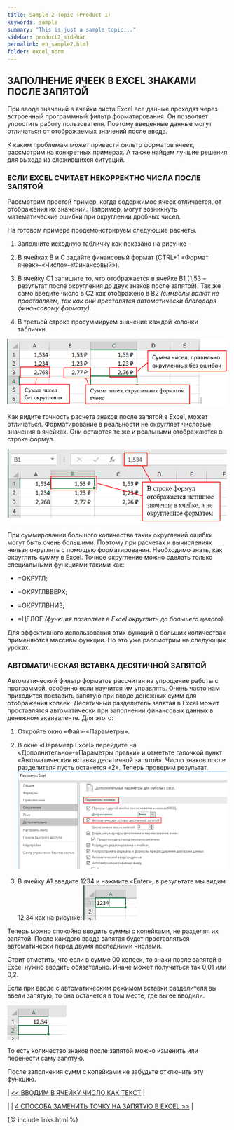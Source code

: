 ```yaml
---
title: Sample 2 Topic (Product 1)
keywords: sample
summary: "This is just a sample topic..."
sidebar: product2_sidebar
permalink: en_sample2.html
folder: excel_norm
---
```


## ЗАПОЛНЕНИЕ ЯЧЕЕК В EXCEL ЗНАКАМИ ПОСЛЕ ЗАПЯТОЙ

При вводе значений в ячейки листа Excel все данные проходят через встроенный программный фильтр форматирования. Он позволяет упростить работу пользователя. Поэтому введенные данные могут отличаться от отображаемых значений после ввода.

К каким проблемам может привести фильтр форматов ячеек, рассмотрим на конкретных примерах. А также найдем лучшие решения для выхода из сложившихся ситуаций.

### ЕСЛИ EXCEL СЧИТАЕТ НЕКОРРЕКТНО ЧИСЛА ПОСЛЕ ЗАПЯТОЙ

Рассмотрим простой пример, когда содержимое ячеек отличается, от отображения их значений. Например, могут возникнуть математические ошибки при округлении дробных чисел.

На готовом примере продемонстрируем следующие расчеты.

1. Заполните исходную табличку как показано на рисунке

2. В ячейках B и C задайте финансовый формат (CTRL+1 «Формат ячеек»-«Число»-«Финансовый»).

3. В ячейку C1 запишите то, что отображается в ячейке B1 (1,53 – результат после округления до двух знаков после запятой). Так же само введите число в C2 как отображено в B2 _(символы валют не проставляем, так как они преставятся автоматически благодаря финансовому формату)_.

4. В третьей строке просуммируем значение каждой колонки таблички.

![img](/images/s2/img4.PNG)

Как видите точность расчета знаков после запятой в Excel, может отличаться. Форматирование в реальности не округляет числовые значения в ячейках. Они остаются те же и реальными отображаются в строке формул.

![img](/images/s2/img5.PNG)

При суммировании большого количества таких округлений ошибки могут быть очень большими. Поэтому при расчетах и вычислениях нельзя округлять с помощью форматирования. Необходимо знать, как округлить сумму в Excel. Точное округление можно сделать только специальными функциями такими как:

* =ОКРУГЛ;

* =ОКРУГЛВВЕРХ;

* =ОКРУГЛВНИЗ;

* =ЦЕЛОЕ _(функция позволяет в Excel округлить до большего целого)_.

Для эффективного использования этих функций в больших количествах применяются массивы функций. Но это уже рассмотрим на следующих уроках.

### АВТОМАТИЧЕСКАЯ ВСТАВКА ДЕСЯТИЧНОЙ ЗАПЯТОЙ

Автоматический фильтр форматов рассчитан на упрощение работы с программой, особенно если научится им управлять. Очень часто нам приходится поставить запятую при вводе денежных сумм для отображения копеек. Десятичный разделитель запятая в Excel может проставлятся автоматически при заполнении финансовых данных в денежном эквиваленте. Для этого:

1. Откройте окно «Фай»-«Параметры».

2. В окне «Параметр Excel» перейдите на «Дополнительно»-«Параметры правки» и отметьте галочкой пункт «Автоматическая вставка десятичной запятой». Число знаков после разделителя пусть останется «2». Теперь проверим результат.
        ![img](/images/s2/img6.PNG)

3. В ячейку A1 введите 1234 и нажмите «Enter», в результате мы видим 12,34 как на рисунке:
        ![img](/images/s2/img7.PNG)

Теперь можно спокойно вводить суммы с копейками, не разделяя их запятой. После каждого ввода запятая будет проставляться автоматически перед двумя последними числами.

Стоит отметить, что если в сумме 00 копеек, то знаки после запятой в Excel нужно вводить обязательно. Иначе может получиться так 0,01 или 0,2.

Если при вводе с автоматическим режимом вставки разделителя вы ввели запятую, то она останется в том месте, где вы ее вводили.

![img](/images/s2/img8.PNG)

То есть количество знаков после запятой можно изменить или перенести саму запятую.

После заполнения сумм с копейками не забудьте отключить эту функцию.

| [<< ВВОДИМ В ЯЧЕЙКУ ЧИСЛО КАК ТЕКСТ](en_sample1.html) |

| | [4 СПОСОБА ЗАМЕНИТЬ ТОЧКУ НА ЗАПЯТУЮ В EXCEL >>](en_sample3.html) |

{% include links.html %}